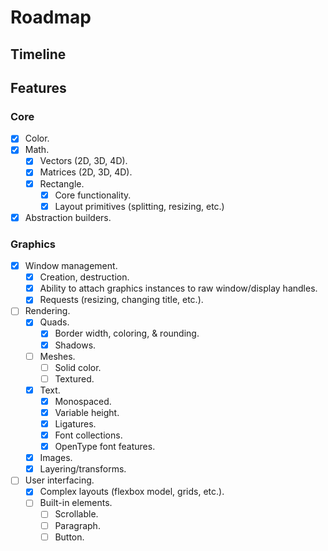 


# Roadmap

## Timeline

## Features

### Core

- [X] Color.
- [X] Math.
  - [X] Vectors (2D, 3D, 4D).
  - [X] Matrices (2D, 3D, 4D).
  - [X] Rectangle.
    - [X] Core functionality.
    - [X] Layout primitives (splitting, resizing, etc.)
- [X] Abstraction builders.

### Graphics

- [X] Window management.
  - [X] Creation, destruction.
  - [X] Ability to attach graphics instances to raw window/display handles.
  - [X] Requests (resizing, changing title, etc.).
- [ ] Rendering.
  - [X] Quads.
    - [X] Border width, coloring, & rounding.
    - [X] Shadows.
  - [ ] Meshes.
    - [ ] Solid color.
    - [ ] Textured.
  - [X] Text.
    - [X] Monospaced.
    - [X] Variable height.
    - [X] Ligatures.
    - [X] Font collections.
    - [X] OpenType font features.
  - [X] Images.
  - [X] Layering/transforms.
- [ ] User interfacing.
  - [X] Complex layouts (flexbox model, grids, etc.).
  - [ ] Built-in elements.
    - [ ] Scrollable.
    - [ ] Paragraph.
    - [ ] Button.
